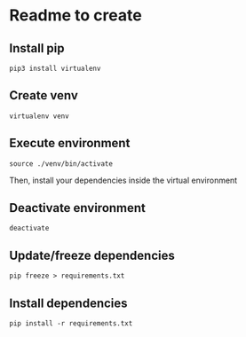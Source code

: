 # Readme to create

## Install pip

```
pip3 install virtualenv
```

## Create venv

```
virtualenv venv
```

## Execute environment

```
source ./venv/bin/activate
```

Then, install your dependencies inside the virtual environment

## Deactivate environment

```
deactivate
```

## Update/freeze dependencies

```
pip freeze > requirements.txt
```

## Install dependencies

```
pip install -r requirements.txt
```
